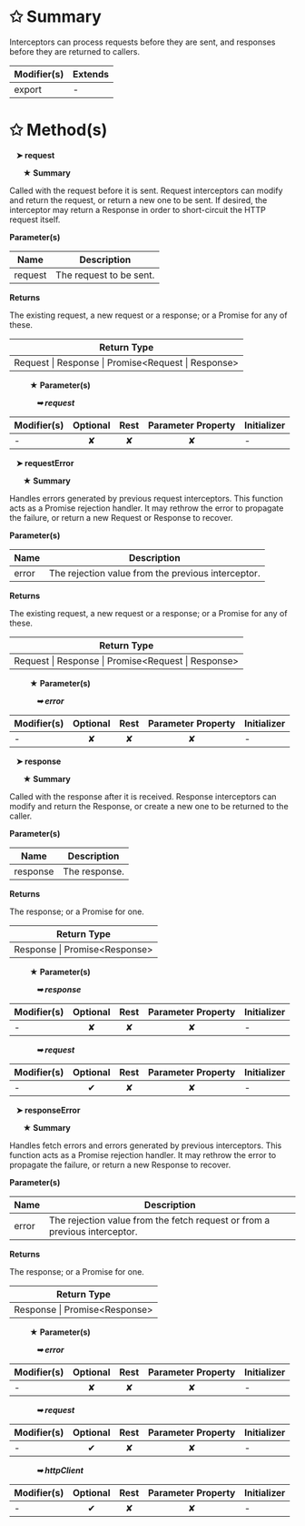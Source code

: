 # &#10025; Summary

Interceptors can process requests before they are sent, and responses
before they are returned to callers.

| Modifier(s)                            | Extends                                    |
|----------------------------------------|--------------------------------------------|
| export | - |

# &#10025; Method(s)

&nbsp;&nbsp; **&#10148; request**

&nbsp;&nbsp;&nbsp;&nbsp;&nbsp; **&#9733; Summary**

Called with the request before it is sent. Request interceptors can modify and
return the request, or return a new one to be sent. If desired, the interceptor
may return a Response in order to short-circuit the HTTP request itself.

**Parameter(s)**

| Name    | Description              |
| ------- | ------------------------ |
| request |  The request to be sent. |

**Returns**

The existing request, a new request or a response; or a Promise for any of these.

| Return Type                       |
|-----------------------------------|
| Request &#124; Response &#124; Promise&lt;Request &#124; Response&gt; |

&nbsp;&nbsp;&nbsp;&nbsp;&nbsp;&nbsp;&nbsp;&nbsp; **&#9733; Parameter(s)**

&nbsp;&nbsp;&nbsp;&nbsp;&nbsp;&nbsp;&nbsp;&nbsp;&nbsp;&nbsp;&nbsp; _**&#10149; request**_

| Modifier(s)                              | Optional                           | Rest                          | Parameter Property                          | Initializer                       |
|------------------------------------------|:----------------------------------:|:-----------------------------:|:-------------------------------------------:|-----------------------------------|
| - | ✘  | ✘ | ✘ | - |

&nbsp;&nbsp; **&#10148; requestError**

&nbsp;&nbsp;&nbsp;&nbsp;&nbsp; **&#9733; Summary**

Handles errors generated by previous request interceptors. This function acts
as a Promise rejection handler. It may rethrow the error to propagate the
failure, or return a new Request or Response to recover.

**Parameter(s)**

| Name  | Description                                         |
| ----- | --------------------------------------------------- |
| error |  The rejection value from the previous interceptor. |

**Returns**

The existing request, a new request or a response; or a Promise for any of these.

| Return Type                       |
|-----------------------------------|
| Request &#124; Response &#124; Promise&lt;Request &#124; Response&gt; |

&nbsp;&nbsp;&nbsp;&nbsp;&nbsp;&nbsp;&nbsp;&nbsp; **&#9733; Parameter(s)**

&nbsp;&nbsp;&nbsp;&nbsp;&nbsp;&nbsp;&nbsp;&nbsp;&nbsp;&nbsp;&nbsp; _**&#10149; error**_

| Modifier(s)                              | Optional                           | Rest                          | Parameter Property                          | Initializer                       |
|------------------------------------------|:----------------------------------:|:-----------------------------:|:-------------------------------------------:|-----------------------------------|
| - | ✘  | ✘ | ✘ | - |

&nbsp;&nbsp; **&#10148; response**

&nbsp;&nbsp;&nbsp;&nbsp;&nbsp; **&#9733; Summary**

Called with the response after it is received. Response interceptors can modify
and return the Response, or create a new one to be returned to the caller.

**Parameter(s)**

| Name     | Description    |
| -------- | -------------- |
| response |  The response. |

**Returns**

The response; or a Promise for one.

| Return Type                       |
|-----------------------------------|
| Response &#124; Promise&lt;Response&gt; |

&nbsp;&nbsp;&nbsp;&nbsp;&nbsp;&nbsp;&nbsp;&nbsp; **&#9733; Parameter(s)**

&nbsp;&nbsp;&nbsp;&nbsp;&nbsp;&nbsp;&nbsp;&nbsp;&nbsp;&nbsp;&nbsp; _**&#10149; response**_

| Modifier(s)                              | Optional                           | Rest                          | Parameter Property                          | Initializer                       |
|------------------------------------------|:----------------------------------:|:-----------------------------:|:-------------------------------------------:|-----------------------------------|
| - | ✘  | ✘ | ✘ | - |

&nbsp;&nbsp;&nbsp;&nbsp;&nbsp;&nbsp;&nbsp;&nbsp;&nbsp;&nbsp;&nbsp; _**&#10149; request**_

| Modifier(s)                              | Optional                           | Rest                          | Parameter Property                          | Initializer                       |
|------------------------------------------|:----------------------------------:|:-----------------------------:|:-------------------------------------------:|-----------------------------------|
| - | ✔  | ✘ | ✘ | - |

&nbsp;&nbsp; **&#10148; responseError**

&nbsp;&nbsp;&nbsp;&nbsp;&nbsp; **&#9733; Summary**

Handles fetch errors and errors generated by previous interceptors. This
function acts as a Promise rejection handler. It may rethrow the error
to propagate the failure, or return a new Response to recover.

**Parameter(s)**

| Name  | Description                                                                 |
| ----- | --------------------------------------------------------------------------- |
| error |  The rejection value from the fetch request or from a previous interceptor. |

**Returns**

The response; or a Promise for one.

| Return Type                       |
|-----------------------------------|
| Response &#124; Promise&lt;Response&gt; |

&nbsp;&nbsp;&nbsp;&nbsp;&nbsp;&nbsp;&nbsp;&nbsp; **&#9733; Parameter(s)**

&nbsp;&nbsp;&nbsp;&nbsp;&nbsp;&nbsp;&nbsp;&nbsp;&nbsp;&nbsp;&nbsp; _**&#10149; error**_

| Modifier(s)                              | Optional                           | Rest                          | Parameter Property                          | Initializer                       |
|------------------------------------------|:----------------------------------:|:-----------------------------:|:-------------------------------------------:|-----------------------------------|
| - | ✘  | ✘ | ✘ | - |

&nbsp;&nbsp;&nbsp;&nbsp;&nbsp;&nbsp;&nbsp;&nbsp;&nbsp;&nbsp;&nbsp; _**&#10149; request**_

| Modifier(s)                              | Optional                           | Rest                          | Parameter Property                          | Initializer                       |
|------------------------------------------|:----------------------------------:|:-----------------------------:|:-------------------------------------------:|-----------------------------------|
| - | ✔  | ✘ | ✘ | - |

&nbsp;&nbsp;&nbsp;&nbsp;&nbsp;&nbsp;&nbsp;&nbsp;&nbsp;&nbsp;&nbsp; _**&#10149; httpClient**_

| Modifier(s)                              | Optional                           | Rest                          | Parameter Property                          | Initializer                       |
|------------------------------------------|:----------------------------------:|:-----------------------------:|:-------------------------------------------:|-----------------------------------|
| - | ✔  | ✘ | ✘ | - |
